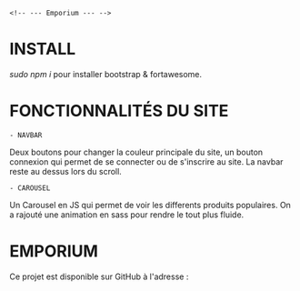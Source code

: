     <!-- --- Emporium --- -->

# INSTALL

*sudo npm i* pour installer bootstrap & fortawesome.

# FONCTIONNALITÉS DU SITE
    - NAVBAR

Deux boutons pour changer la couleur principale du site, un bouton connexion qui permet de se connecter ou de s'inscrire au site. La navbar reste au dessus lors du scroll.

    - CAROUSEL

Un Carousel en JS qui permet de voir les differents produits populaires. On a rajouté une animation en sass pour rendre le tout plus fluide.

# EMPORIUM

Ce projet est disponible sur GitHub à l'adresse : 